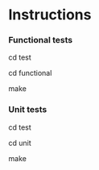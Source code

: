 # Instructions 

### Functional tests

<p>cd test</p>
<p>cd functional</p>
<p>make</p>

### Unit tests

<p>cd test</p>
<p>cd unit</p>
<p>make</p>